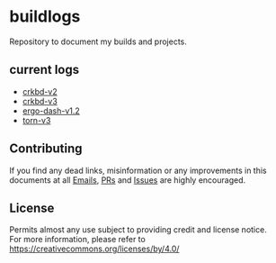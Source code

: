 # buildlogs
Repository to document my builds and projects.

## current logs
- [crkbd-v2](crkbd-v2.md)
- [crkbd-v3](crkbd-v3.md)
- [ergo-dash-v1.2](ergo-dash-v1.2.md)
- [torn-v3](torn-v3.md)

## Contributing
If you find any dead links, misinformation or any improvements in this documents at all [Emails](https://github.com/rafaeldelboni), [PRs](https://github.com/rafaeldelboni/buildlogs/pulls) and [Issues](https://github.com/rafaeldelboni/buildlogs/issues) are highly encouraged.

## License

Permits almost any use subject to providing credit and license notice.  
For more information, please refer to https://creativecommons.org/licenses/by/4.0/
